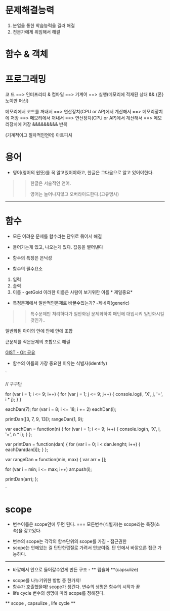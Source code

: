 # 문제해결능력

1. 분업을 통한 학습능력을 길러 해결
2. 전문가에게 위임해서 해결



# 함수 & 객체



# 프로그래밍

 코 드 ==> 인터프리티 & 컴파일 ==> 기계어 ==> 실행(메모리에 적재된 상태 &&  {폰}노이만 머신)

메모리에서 코드를 꺼내서  ==> 연산장치(CPU or AP)에서 계산해서 ==> 메모리장치에 저장 ==> 메모리에서 꺼내서 ==> 연산장치(CPU or AP)에서 계산해서 ==> 메모리장치에 저장 &&&&&&&&& 반복

(기계적이고 절차적인언어) 아트피셔





# 용어

- 영어(영어의 원뜻)를 꼭 알고있어야하고, 한글은 그다음으로 알고 있어야한다.

> > 한글은 서술적인 언어.
> >
> > 영어는 늘어나지않고 오버라이드한다.(고유명사)



---



# 함수

- 모든 어려운 문제를 함수라는 단위로 묶어서 해결


- 들어가는게 있고, 나오는게 있다. 값등을 뱉어낸다
- 함수의 특징은 은닉성
- 함수의 필수요소

1. 입력
2. 출력
3. 이름 - getGold 이러한 이름은 사람이 보기위한 이름  * 제일중요*



- 특정문제에서 일반적인문제로 바꿀수있는가? -제네릭(generic)

> > 특수문제만 처리하다가 일반화된 문제화하여 패턴에 대입시켜 일반화시킬것인가..



일반화된 아이의 안에 안에 안에 조합

큰문제를 작은문제의 조합으로 해결



[GIST - Git 공유](https://gist.github.com/)

- 함수의 이름의 가장 중요한 이유는 식별자(identify)

\`

// 구구단

for (var i = 1; i <= 9; i++) {
  for (var j = 1; j <= 9; j++) {
​    console.log(i, 'X', j, '=', i * j);
  }
}

eachDan(7);
for (var i = 8; i <= 18; i += 2) eachDan(i);

printDan([3, 7, 9, 13]);
rangeDan(1, 9);

var eachDan = function(n) {
  for (var i = 1; i <= 9; i++) {
​    console.log(n, 'X', i, '=', n * i);
  }
};

var printDan = function(dan) {
  for (var i = 0; i < dan.lenght; i++) {
​    eachDan(dan[i]);
  }
};

var rangeDan = function(min, max) {
  var arr = [];

  for (var i = min; i <= max; i++) arr.push(i);

  printDan(arr);
};

\`

# scope

+ 변수이름은 scope안에 두면 된다. === 모든변수(식별자)는 scope라는 특징(소속)을 갖고있다.

- 변수의 scope는 각각의 함수단위의 scope를 가짐 - 접근권한
- scope는 안에있는 걸 단단한껍질로 가려서 안보여줌. 단 안에서 바깥으론 접근 가능하다.

---

+ 바깥에서 안으로 들어갈수없게 만든 구조 - ** 캡슐화 **(capsulize)

- scope를 나누기위한 방법 중 한가지!
- 함수가 호출했을때! scope가 생긴다.  변수의 생명은 함수의 시작과 끝
- life cycle 변수의 생명에 따라 scope를 정해진다.

** scope , capsulize , life cycle **







